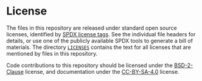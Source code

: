 <!--
     Copyright 2023, seL4 Project a Series of LF Projects, LLC.
     SPDX-License-Identifier: CC-BY-SA-4.0
-->

# License

The files in this repository are released under standard open source licenses,
identified by [SPDX license tags][1]. See the individual file headers for
details, or use one of the publicly available SPDX tools to generate a bill of
materials. The directory [`LICENSES`][2] contains the text for all licenses
that are mentioned by files in this repository.

Code contributions to this repository should be licensed under the [BSD-2-Clause]
license, and documentation under the [CC-BY-SA-4.0] license.

[1]: https://spdx.org
[2]: LICENSES/
[BSD-2-CLAUSE]: LICENSES/BSD-2-Clause.txt
[CC-BY-SA-4.0]: LICENSES/CC-BY-SA-4.0.txt
